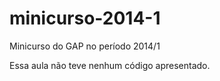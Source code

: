 minicurso-2014-1
================
Minicurso do GAP no período 2014/1

Essa aula não teve nenhum código apresentado.
